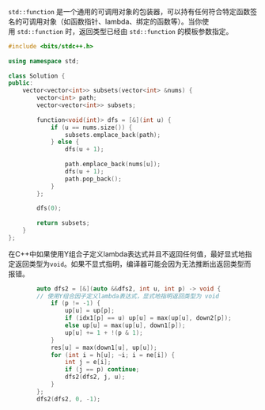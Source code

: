 `std::function` 是一个通用的可调用对象的包装器，可以持有任何符合特定函数签名的可调用对象（如函数指针、lambda、绑定的函数等）。当你使用 `std::function` 时，返回类型已经由 `std::function` 的模板参数指定。
```cpp
#include <bits/stdc++.h>  
  
using namespace std;  
  
class Solution {  
public:  
    vector<vector<int>> subsets(vector<int> &nums) {  
        vector<int> path;  
        vector<vector<int>> subsets;
          
        function<void(int)> dfs = [&](int u) {  
            if (u == nums.size()) {  
                subsets.emplace_back(path);  
            } else {  
                dfs(u + 1);  
  
                path.emplace_back(nums[u]);  
                dfs(u + 1);  
                path.pop_back();  
            }  
        };  
        
        dfs(0);
        
        return subsets;  
    }  
};
```

在C++中如果使用Y组合子定义lambda表达式并且不返回任何值，最好显式地指定返回类型为`void`。如果不显式指明，编译器可能会因为无法推断出返回类型而报错。
```cpp
        auto dfs2 = [&](auto &&dfs2, int u, int p) -> void {
        // 使用Y组合因子定义lambda表达式，显式地指明返回类型为 void
            if (p != -1) {
                up[u] = up[p];
                if (idx1[p] == u) up[u] = max(up[u], down2[p]);
                else up[u] = max(up[u], down1[p]);
                up[u] += 1 + !(p & 1);
            }
            res[u] = max(down1[u], up[u]);
            for (int i = h[u]; ~i; i = ne[i]) {
                int j = e[i];
                if (j == p) continue;
                dfs2(dfs2, j, u);
            }
        };
        dfs2(dfs2, 0, -1);
```
